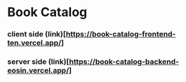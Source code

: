 # Book Catalog

### client side (link)[https://book-catalog-frontend-ten.vercel.app/]
### server side (link)[https://book-catalog-backend-eosin.vercel.app/]

